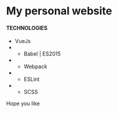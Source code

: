 # My personal website

#### TECHNOLOGIES

* VueJs
* * Babel | ES2015
* * Webpack
* * ESLint
* * SCSS

Hope you like
